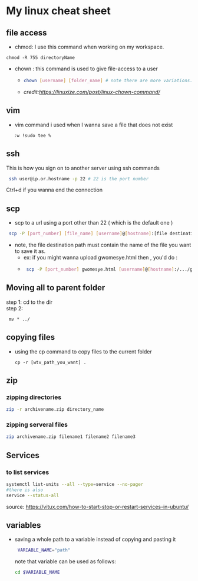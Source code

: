 # My linux cheat sheet

## file access
 - chmod:  I use this command when working on my workspace. 
 
 ```
 chmod -R 755 directoryName
 ```
- chown : this command is used to give file-access to a user 
  - ```bash
    chown [username] [folder_name] # note there are more variations. the credits have details
    ``` 
  - _credit:https://linuxize.com/post/linux-chown-command/_
 ## vim
- vim command i used when I wanna save a file that does not exist
```
   :w !sudo tee %
```

## ssh
This is how you sign on to another server using ssh commands
```bash
 ssh user@ip.or.hostname -p 22 # 22 is the port number
```
 Ctrl+d if you wanna end the connection
## scp
- scp to a url using a port other than 22 ( which is the  default one )
```bash
 scp -P [port_number] [file_name] [username]@[hostname]:[file destination path]
```
  - note, the file destination path must contain the name of the file you want to save it as. 
    - ex: if you might wanna upload gwomesye.html then , you'd do :
    - ```bash
       scp -P [port_number] gwomesye.html [username]@[hostname]:/.../gwomesye.html
      ```
 ## Moving all to parent folder
  step 1: cd to the dir </br>
  step 2: 
  ```
   mv * ../
  ```
 
 ## copying files
- using the cp command to copy files to the current folder
  ```
  cp -r [wtv_path_you_want] .
  ```
## zip 
  ### zipping directories 
  ```bash
  zip -r archivename.zip directory_name
  ```
  ### zipping serveral files
  ```bash
  zip archivename.zip filename1 filename2 filename3
  ```
## Services
  ### to list services
  ```bash 
  systemctl list-units --all --type=service --no-pager
  #there is also
  service --status-all
  ```
source: https://vitux.com/how-to-start-stop-or-restart-services-in-ubuntu/

## variables
- saving a whole path to a variable instead of copying and pasting it
   ```bash
    VARIABLE_NAME="path"
   ```
   note that variable can be used as follows:
    ```bash
   cd $VARIABLE_NAME
   ```
